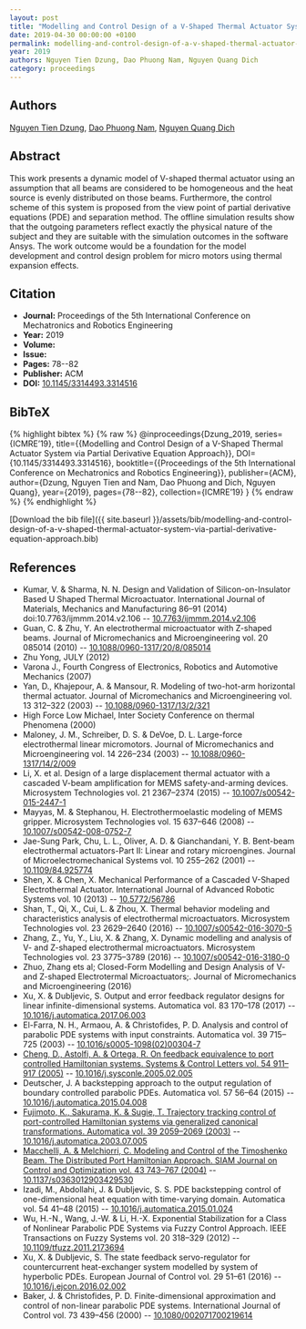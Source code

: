 ```yaml
---
layout: post
title: "Modelling and Control Design of a V-Shaped Thermal Actuator System via Partial Derivative Equation Approach"
date: 2019-04-30 00:00:00 +0100
permalink: modelling-and-control-design-of-a-v-shaped-thermal-actuator-system-via-partial-derivative-equation-approach
year: 2019
authors: Nguyen Tien Dzung, Dao Phuong Nam, Nguyen Quang Dich
category: proceedings
---
```

 
## Authors
[Nguyen Tien Dzung](authors/nguyen-tien-dzung), [Dao Phuong Nam](authors/dao-phuong-nam), [Nguyen Quang Dich](authors/nguyen-quang-dich)
 
## Abstract
This work presents a dynamic model of V-shaped thermal actuator using an assumption that all beams are considered to be homogeneous and the heat source is evenly distributed on those beams. Furthermore, the control scheme of this system is proposed from the view point of partial derivative equations (PDE) and separation method. The offline simulation results show that the outgoing parameters reflect exactly the physical nature of the subject and they are suitable with the simulation outcomes in the software Ansys. The work outcome would be a foundation for the model development and control design problem for micro motors using thermal expansion effects.
 
## Citation
- **Journal:** Proceedings of the 5th International Conference on Mechatronics and Robotics Engineering
- **Year:** 2019
- **Volume:** 
- **Issue:** 
- **Pages:** 78--82
- **Publisher:** ACM
- **DOI:** [10.1145/3314493.3314516](https://doi.org/10.1145/3314493.3314516)
 
## BibTeX
{% highlight bibtex %}
{% raw %}
@inproceedings{Dzung_2019,
  series={ICMRE’19},
  title={{Modelling and Control Design of a V-Shaped Thermal Actuator System via Partial Derivative Equation Approach}},
  DOI={10.1145/3314493.3314516},
  booktitle={{Proceedings of the 5th International Conference on Mechatronics and Robotics Engineering}},
  publisher={ACM},
  author={Dzung, Nguyen Tien and Nam, Dao Phuong and Dich, Nguyen Quang},
  year={2019},
  pages={78--82},
  collection={ICMRE’19}
}
{% endraw %}
{% endhighlight %}
 
[Download the bib file]({{ site.baseurl }}/assets/bib/modelling-and-control-design-of-a-v-shaped-thermal-actuator-system-via-partial-derivative-equation-approach.bib)
 
## References
- Kumar, V. & Sharma, N. N. Design and Validation of Silicon-on-Insulator Based U Shaped Thermal Microactuator. International Journal of Materials, Mechanics and Manufacturing 86–91 (2014) doi:10.7763/ijmmm.2014.v2.106 -- [10.7763/ijmmm.2014.v2.106](https://doi.org/10.7763/ijmmm.2014.v2.106)
- Guan, C. & Zhu, Y. An electrothermal microactuator with Z-shaped beams. Journal of Micromechanics and Microengineering vol. 20 085014 (2010) -- [10.1088/0960-1317/20/8/085014](https://doi.org/10.1088/0960-1317/20/8/085014)
- Zhu Yong, JULY (2012)
- Varona J., Fourth Congress of Electronics, Robotics and Automotive Mechanics (2007)
- Yan, D., Khajepour, A. & Mansour, R. Modeling of two-hot-arm horizontal thermal actuator. Journal of Micromechanics and Microengineering vol. 13 312–322 (2003) -- [10.1088/0960-1317/13/2/321](https://doi.org/10.1088/0960-1317/13/2/321)
- High Force Low Michael, Inter Society Conference on thermal Phenomena (2000)
- Maloney, J. M., Schreiber, D. S. & DeVoe, D. L. Large-force electrothermal linear micromotors. Journal of Micromechanics and Microengineering vol. 14 226–234 (2003) -- [10.1088/0960-1317/14/2/009](https://doi.org/10.1088/0960-1317/14/2/009)
- Li, X. et al. Design of a large displacement thermal actuator with a cascaded V-beam amplification for MEMS safety-and-arming devices. Microsystem Technologies vol. 21 2367–2374 (2015) -- [10.1007/s00542-015-2447-1](https://doi.org/10.1007/s00542-015-2447-1)
- Mayyas, M. & Stephanou, H. Electrothermoelastic modeling of MEMS gripper. Microsystem Technologies vol. 15 637–646 (2008) -- [10.1007/s00542-008-0752-7](https://doi.org/10.1007/s00542-008-0752-7)
- Jae-Sung Park, Chu, L. L., Oliver, A. D. & Gianchandani, Y. B. Bent-beam electrothermal actuators-Part II: Linear and rotary microengines. Journal of Microelectromechanical Systems vol. 10 255–262 (2001) -- [10.1109/84.925774](https://doi.org/10.1109/84.925774)
- Shen, X. & Chen, X. Mechanical Performance of a Cascaded V-Shaped Electrothermal Actuator. International Journal of Advanced Robotic Systems vol. 10 (2013) -- [10.5772/56786](https://doi.org/10.5772/56786)
- Shan, T., Qi, X., Cui, L. & Zhou, X. Thermal behavior modeling and characteristics analysis of electrothermal microactuators. Microsystem Technologies vol. 23 2629–2640 (2016) -- [10.1007/s00542-016-3070-5](https://doi.org/10.1007/s00542-016-3070-5)
- Zhang, Z., Yu, Y., Liu, X. & Zhang, X. Dynamic modelling and analysis of V- and Z-shaped electrothermal microactuators. Microsystem Technologies vol. 23 3775–3789 (2016) -- [10.1007/s00542-016-3180-0](https://doi.org/10.1007/s00542-016-3180-0)
- Zhuo, Zhang ets al; Closed-Form Modelling and Design Analysis of V- and Z-shaped Electrotermal Microactuators;. Journal of Micromechanics and Microengineering (2016)
- Xu, X. & Dubljevic, S. Output and error feedback regulator designs for linear infinite-dimensional systems. Automatica vol. 83 170–178 (2017) -- [10.1016/j.automatica.2017.06.003](https://doi.org/10.1016/j.automatica.2017.06.003)
- El-Farra, N. H., Armaou, A. & Christofides, P. D. Analysis and control of parabolic PDE systems with input constraints. Automatica vol. 39 715–725 (2003) -- [10.1016/s0005-1098(02)00304-7](https://doi.org/10.1016/s0005-1098(02)00304-7)
- [Cheng, D., Astolfi, A. & Ortega, R. On feedback equivalence to port controlled Hamiltonian systems. Systems &amp; Control Letters vol. 54 911–917 (2005)](on-feedback-equivalence-to-port-controlled-hamiltonian-systems) -- [10.1016/j.sysconle.2005.02.005](https://doi.org/10.1016/j.sysconle.2005.02.005)
- Deutscher, J. A backstepping approach to the output regulation of boundary controlled parabolic PDEs. Automatica vol. 57 56–64 (2015) -- [10.1016/j.automatica.2015.04.008](https://doi.org/10.1016/j.automatica.2015.04.008)
- [Fujimoto, K., Sakurama, K. & Sugie, T. Trajectory tracking control of port-controlled Hamiltonian systems via generalized canonical transformations. Automatica vol. 39 2059–2069 (2003)](trajectory-tracking-control-of-port-controlled-hamiltonian-systems-via-generalized-canonical-transformations) -- [10.1016/j.automatica.2003.07.005](https://doi.org/10.1016/j.automatica.2003.07.005)
- [Macchelli, A. & Melchiorri, C. Modeling and Control of the Timoshenko Beam. The Distributed Port Hamiltonian Approach. SIAM Journal on Control and Optimization vol. 43 743–767 (2004)](modeling-and-control-of-the-timoshenko-beam-the-distributed-port-hamiltonian-approach) -- [10.1137/s0363012903429530](https://doi.org/10.1137/s0363012903429530)
- Izadi, M., Abdollahi, J. & Dubljevic, S. S. PDE backstepping control of one-dimensional heat equation with time-varying domain. Automatica vol. 54 41–48 (2015) -- [10.1016/j.automatica.2015.01.024](https://doi.org/10.1016/j.automatica.2015.01.024)
- Wu, H.-N., Wang, J.-W. & Li, H.-X. Exponential Stabilization for a Class of Nonlinear Parabolic PDE Systems via Fuzzy Control Approach. IEEE Transactions on Fuzzy Systems vol. 20 318–329 (2012) -- [10.1109/tfuzz.2011.2173694](https://doi.org/10.1109/tfuzz.2011.2173694)
- Xu, X. & Dubljevic, S. The state feedback servo-regulator for countercurrent heat-exchanger system modelled by system of hyperbolic PDEs. European Journal of Control vol. 29 51–61 (2016) -- [10.1016/j.ejcon.2016.02.002](https://doi.org/10.1016/j.ejcon.2016.02.002)
- Baker, J. & Christofides, P. D. Finite-dimensional approximation and control of non-linear parabolic PDE systems. International Journal of Control vol. 73 439–456 (2000) -- [10.1080/002071700219614](https://doi.org/10.1080/002071700219614)

